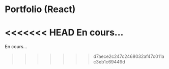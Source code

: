 # Portfolio (React)

<<<<<<< HEAD
En cours...
=======
En cours...
>>>>>>> d7aece2c247c2468032af47c011ac3eb1c69449d
